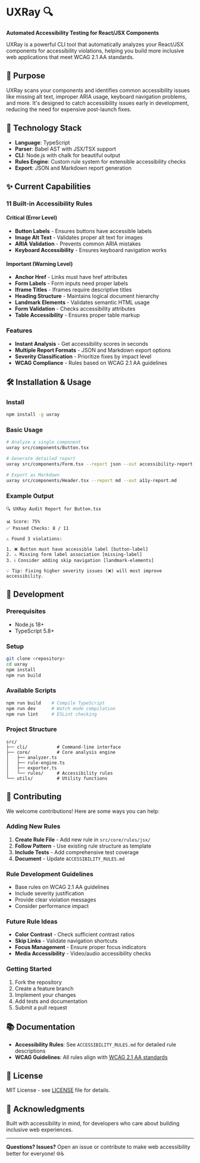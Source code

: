 # UXRay 🔍

**Automated Accessibility Testing for React/JSX Components**

UXRay is a powerful CLI tool that automatically analyzes your React/JSX components for accessibility violations, helping you build more inclusive web applications that meet WCAG 2.1 AA standards.

## 🎯 Purpose

UXRay scans your components and identifies common accessibility issues like missing alt text, improper ARIA usage, keyboard navigation problems, and more. It's designed to catch accessibility issues early in development, reducing the need for expensive post-launch fixes.

## 🚀 Technology Stack

- **Language**: TypeScript
- **Parser**: Babel AST with JSX/TSX support
- **CLI**: Node.js with chalk for beautiful output
- **Rules Engine**: Custom rule system for extensible accessibility checks
- **Export**: JSON and Markdown report generation

## ✨ Current Capabilities

### 11 Built-in Accessibility Rules

#### Critical (Error Level)
- **Button Labels** - Ensures buttons have accessible labels
- **Image Alt Text** - Validates proper alt text for images
- **ARIA Validation** - Prevents common ARIA mistakes
- **Keyboard Accessibility** - Ensures keyboard navigation works

#### Important (Warning Level)
- **Anchor Href** - Links must have href attributes
- **Form Labels** - Form inputs need proper labels
- **Iframe Titles** - Iframes require descriptive titles
- **Heading Structure** - Maintains logical document hierarchy
- **Landmark Elements** - Validates semantic HTML usage
- **Form Validation** - Checks accessibility attributes
- **Table Accessibility** - Ensures proper table markup

### Features
- **Instant Analysis** - Get accessibility scores in seconds
- **Multiple Report Formats** - JSON and Markdown export options
- **Severity Classification** - Prioritize fixes by impact level
- **WCAG Compliance** - Rules based on WCAG 2.1 AA guidelines

## 🛠️ Installation & Usage

### Install
```bash
npm install -g uxray
```

### Basic Usage
```bash
# Analyze a single component
uxray src/components/Button.tsx

# Generate detailed report
uxray src/components/Form.tsx --report json --out accessibility-report.json

# Export as Markdown
uxray src/components/Header.tsx --report md --out a11y-report.md
```

### Example Output
```
🔍 UXRay Audit Report for Button.tsx

📊 Score: 75%
✅ Passed Checks: 8 / 11

⚠️ Found 3 violations:

1. ❌ Button must have accessible label [button-label]
2. ⚠️ Missing form label association [missing-label]
3. ℹ️ Consider adding skip navigation [landmark-elements]

💡 Tip: Fixing higher severity issues (❌) will most improve accessibility.
```

## 🔧 Development

### Prerequisites
- Node.js 18+
- TypeScript 5.8+

### Setup
```bash
git clone <repository>
cd uxray
npm install
npm run build
```

### Available Scripts
```bash
npm run build    # Compile TypeScript
npm run dev      # Watch mode compilation
npm run lint     # ESLint checking
```

### Project Structure
```
src/
├── cli/           # Command-line interface
├── core/          # Core analysis engine
│   ├── analyzer.ts
│   ├── rule-engine.ts
│   ├── exporter.ts
│   └── rules/     # Accessibility rules
└── utils/         # Utility functions
```

## 🤝 Contributing

We welcome contributions! Here are some ways you can help:

### Adding New Rules
1. **Create Rule File** - Add new rule in `src/core/rules/jsx/`
2. **Follow Pattern** - Use existing rule structure as template
3. **Include Tests** - Add comprehensive test coverage
4. **Document** - Update `ACCESSIBILITY_RULES.md`

### Rule Development Guidelines
- Base rules on WCAG 2.1 AA guidelines
- Include severity justification
- Provide clear violation messages
- Consider performance impact

### Future Rule Ideas
- **Color Contrast** - Check sufficient contrast ratios
- **Skip Links** - Validate navigation shortcuts
- **Focus Management** - Ensure proper focus indicators
- **Media Accessibility** - Video/audio accessibility checks

### Getting Started
1. Fork the repository
2. Create a feature branch
3. Implement your changes
4. Add tests and documentation
5. Submit a pull request

## 📚 Documentation

- **Accessibility Rules**: See `ACCESSIBILITY_RULES.md` for detailed rule descriptions
- **WCAG Guidelines**: All rules align with [WCAG 2.1 AA standards](https://www.w3.org/WAI/WCAG21/AA/)

## 📄 License

MIT License - see [LICENSE](LICENSE) file for details.

## 🙏 Acknowledgments

Built with accessibility in mind, for developers who care about building inclusive web experiences.

---

**Questions? Issues?** Open an issue or contribute to make web accessibility better for everyone! 🌐♿ 